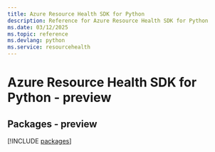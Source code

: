 ```yaml
---
title: Azure Resource Health SDK for Python
description: Reference for Azure Resource Health SDK for Python
ms.date: 03/12/2025
ms.topic: reference
ms.devlang: python
ms.service: resourcehealth
---
```

# Azure Resource Health SDK for Python - preview
## Packages - preview
[!INCLUDE [packages](resource-health-index.md)]